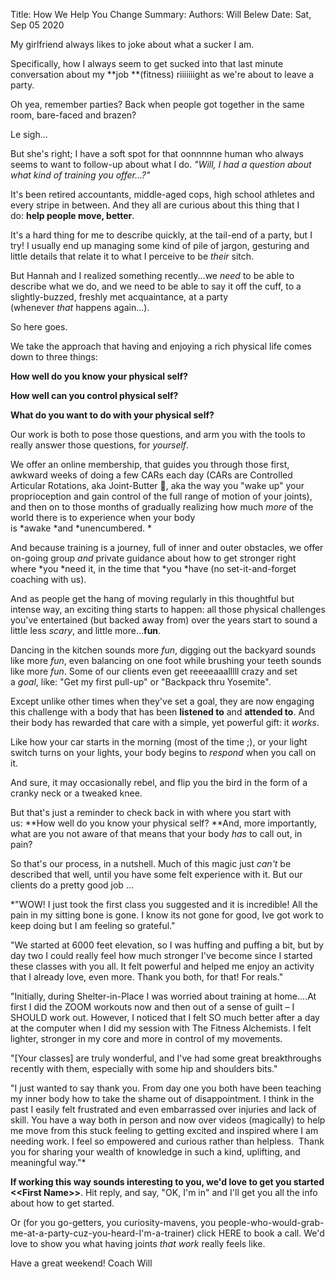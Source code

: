 Title:   How We Help You Change
Summary: 
Authors: Will Belew
Date:    Sat, Sep 05 2020
        

My girlfriend always likes to joke about what a sucker I am.

Specifically, how I always seem to get sucked into that last minute conversation about my **job **(fitness) riiiiiiight as we're about to leave a party.

Oh yea, remember parties? Back when people got together in the same room, bare-faced and brazen?

Le sigh...

But she's right; I have a soft spot for that oonnnnne human who always seems to want to follow-up about what I do. *"Will, I had a question about what kind of training you offer…?"*

It's been retired accountants, middle-aged cops, high school athletes and every stripe in between. And they all are curious about this thing that I do: **help people move, better**.

It's a hard thing for me to describe quickly, at the tail-end of a party, but I try! I usually end up managing some kind of pile of jargon, gesturing and little details that relate it to what I perceive to be *their* sitch.

But Hannah and I realized something recently...we *need* to be able to describe what we do, and we need to be able to say it off the cuff, to a slightly-buzzed, freshly met acquaintance, at a party (whenever *that* happens again…).

So here goes.

We take the approach that having and enjoying a rich physical life comes down to three things:

**How well do you know your physical self?**

**How well can you control physical self?**

**What do you ****want**** to do with your physical self?**

Our work is both to pose those questions, and arm you with the tools to really answer those questions, for *yourself*.

We offer an online membership, that guides you through those first, awkward weeks of doing a few CARs each day (CARs are Controlled Articular Rotations, aka Joint-Butter 🧈, aka the way you "wake up" your proprioception and gain control of the full range of motion of your joints), and then on to those months of gradually realizing how much *more* of the world there is to experience when your body is *awake *and *unencumbered. *

And because training is a journey, full of inner and outer obstacles, we offer on-going group *and* private guidance about how to get stronger right where *you *need it, in the time that *you *have (no set-it-and-forget coaching with us).

And as people get the hang of moving regularly in this thoughtful but intense way, an exciting thing starts to happen: all those physical challenges you've entertained (but backed away from) over the years start to sound a little less *scary*, and little more...**fun**.

Dancing in the kitchen sounds more *fun*, digging out the backyard sounds like more *fun*, even balancing on one foot while brushing your teeth sounds like more *fun*. Some of our clients even get reeeeaaalllll crazy and set a *goal*, like: "Get my first pull-up" or "Backpack thru Yosemite".

Except unlike other times when they've set a goal, they are now engaging this challenge with a body that has been **listened to** and **attended to**. And their body has rewarded that care with a simple, yet powerful gift: it *works*.

Like how your car starts in the morning (most of the time ;), or your light switch turns on your lights, your body begins to *respond* when you call on it.

And sure, it may occasionally rebel, and flip you the bird in the form of a cranky neck or a tweaked knee.

But that's just a reminder to check back in with where you start with us: **How well do you know your physical self? **And, more importantly, what are you not aware of that means that your body *has* to call out, in pain?

So that's our process, in a nutshell. Much of this magic just *can't* be described that well, until you have some felt experience with it. But our clients do a pretty good job ...

*"WOW! I just took the first class you suggested and it is incredible! All the pain in my sitting bone is gone. I know its not gone for good, Ive got work to keep doing but I am feeling so grateful."

"We started at 6000 feet elevation, so I was huffing and puffing a bit, but by day two I could really feel how much stronger I've become since I started these classes with you all. It felt powerful and helped me enjoy an activity that I already love, even more. Thank you both, for that! For reals."

"Initially, during Shelter-in-Place I was worried about training at home....At first I did the ZOOM workouts now and then out of a sense of guilt – I SHOULD work out. However, I noticed that I felt SO much better after a day at the computer when I did my session with The Fitness Alchemists. I felt lighter, stronger in my core and more in control of my movements.

"[Your classes] are truly wonderful, and I've had some great breakthroughs recently with them, especially with some hip and shoulders bits."

"I just wanted to say thank you. From day one you both have been teaching my inner body how to take the shame out of disappointment. I think in the past I easily felt frustrated and even embarrassed over injuries and lack of skill. You have a way both in person and now over videos (magically) to help me move from this stuck feeling to getting excited and inspired where I am needing work. I feel so empowered and curious rather than helpless.  Thank you for sharing your wealth of knowledge in such a kind, uplifting, and meaningful way."*

**If working this way sounds interesting to you, we'd love to get you started &lt;&lt;First Name>>**. Hit reply, and say, "OK, I'm in" and I'll get you all the info about how to get started.

Or (for you go-getters, you curiosity-mavens, you people-who-would-grab-me-at-a-party-cuz-you-heard-I'm-a-trainer) click HERE to book a call. We'd love to show you what having joints *that work* really feels like.

Have a great weekend!
Coach Will

